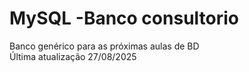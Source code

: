 # MySQL  -Banco consultorio
Banco genérico para as próximas aulas de BD <br>
Última atualização 27/08/2025
